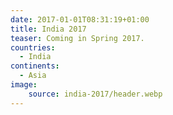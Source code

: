 ```yaml
---
date: 2017-01-01T08:31:19+01:00
title: India 2017
teaser: Coming in Spring 2017.
countries: 
  - India
continents: 
  - Asia
image:
    source: india-2017/header.webp
---
```

